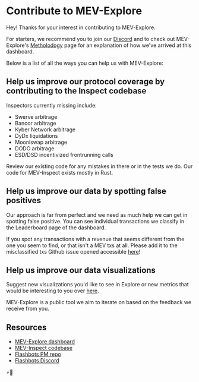 # Contribute to MEV-Explore

Hey! Thanks for your interest in contributing to MEV-Explore.

For starters, we recommend you to join our [Discord](https://discord.gg/7hvTycdNcK) and to check out MEV-Explore's [Metholodogy](https://explore.flashbots.net/methodology) page for an explanation of how we've arrived at this dashboard.

Below is a list of all the ways you can help us with MEV-Explore:

## Help us improve our protocol coverage by contributing to the Inspect codebase

Inspectors currently missing include:
* Swerve arbitrage
* Bancor arbitrage
* Kyber Network arbitrage
* DyDx liquidations
* Mooniswap arbitrage
* DODO arbitrage
* ESD/DSD incentivized frontrunning calls

Review our existing code for any mistakes in there or in the tests we do. Our code for MEV-Inspect exists mostly in Rust.

## Help us improve our data by spotting false positives

Our approach is far from perfect and we need as much help we can get in spotting false positive. You can see individual transactions we classify in the Leaderboard page of the dashboard.

If you spot any transactions with a revenue that seems different from the one you seem to find, or that isn't a MEV txs at all. Please add it to the misclassified txs Github issue opened accessible [here](https://github.com/flashbots/mev-inspect-rs/issues/13)!

## Help us improve our data visualizations

Suggest new visualizations you'd like to see in Explore or new metrics that would be interesting to you over [here](https://mev-explore.convas.io/).

MEV-Explore is a public tool we aim to iterate on based on the feedback we receive from you.

## Resources

* [MEV-Explore dashboard](https://explore.flashbots.net)
* [MEV-Inspect codebase](https://github.com/flashbots/mev-inspect-rs)
* [Flashbots PM repo](https://github.com/flashbots/pm)
* [Flashbots Discord](https://discord.gg/7hvTycdNcK)


⚡️🤖
